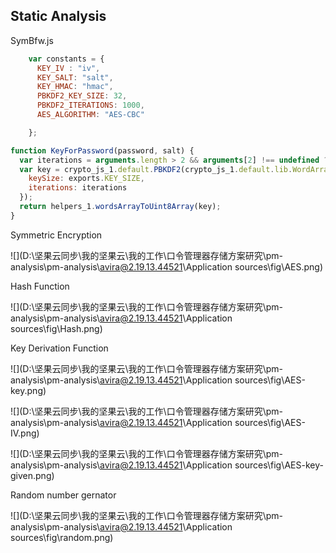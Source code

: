 ## Static Analysis

SymBfw.js

```javascript
    var constants = {
      KEY_IV : "iv",
      KEY_SALT: "salt",
      KEY_HMAC: "hmac",
      PBKDF2_KEY_SIZE: 32,
      PBKDF2_ITERATIONS: 1000,
      AES_ALGORITHM: "AES-CBC"

    };
```

```javascript
function KeyForPassword(password, salt) {
  var iterations = arguments.length > 2 && arguments[2] !== undefined ? arguments[2] : DEFAULT_ITERATIONS;
  var key = crypto_js_1.default.PBKDF2(crypto_js_1.default.lib.WordArray.create(password), crypto_js_1.default.lib.WordArray.create(salt), {
    keySize: exports.KEY_SIZE,
    iterations: iterations
  });
  return helpers_1.wordsArrayToUint8Array(key);
}
```

Symmetric Encryption

![](D:\坚果云同步\我的坚果云\我的工作\口令管理器存储方案研究\pm-analysis\pm-analysis\avira@2.19.13.44521\Application sources\fig\AES.png)

 Hash Function

![](D:\坚果云同步\我的坚果云\我的工作\口令管理器存储方案研究\pm-analysis\pm-analysis\avira@2.19.13.44521\Application sources\fig\Hash.png)

 Key Derivation Function

![](D:\坚果云同步\我的坚果云\我的工作\口令管理器存储方案研究\pm-analysis\pm-analysis\avira@2.19.13.44521\Application sources\fig\AES-key.png)

![](D:\坚果云同步\我的坚果云\我的工作\口令管理器存储方案研究\pm-analysis\pm-analysis\avira@2.19.13.44521\Application sources\fig\AES-IV.png)

![](D:\坚果云同步\我的坚果云\我的工作\口令管理器存储方案研究\pm-analysis\pm-analysis\avira@2.19.13.44521\Application sources\fig\AES-key-given.png)

Random number gernator

![](D:\坚果云同步\我的坚果云\我的工作\口令管理器存储方案研究\pm-analysis\pm-analysis\avira@2.19.13.44521\Application sources\fig\random.png)



